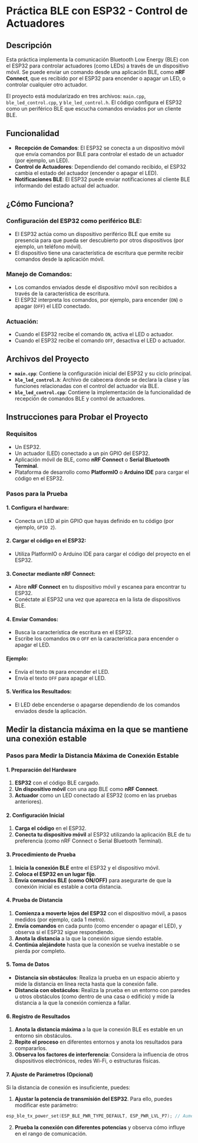# Práctica BLE con ESP32 - Control de Actuadores

## Descripción

Esta práctica implementa la comunicación Bluetooth Low Energy (BLE) con el ESP32 para controlar actuadores (como LEDs) a través de un dispositivo móvil. Se puede enviar un comando desde una aplicación BLE, como **nRF Connect**, que es recibido por el ESP32 para encender o apagar un LED, o controlar cualquier otro actuador.

El proyecto está modularizado en tres archivos: `main.cpp`, `ble_led_control.cpp`, y `ble_led_control.h`. El código configura el ESP32 como un periférico BLE que escucha comandos enviados por un cliente BLE.

## Funcionalidad

- **Recepción de Comandos**: El ESP32 se conecta a un dispositivo móvil que envía comandos por BLE para controlar el estado de un actuador (por ejemplo, un LED).
- **Control de Actuadores**: Dependiendo del comando recibido, el ESP32 cambia el estado del actuador (encender o apagar el LED).
- **Notificaciones BLE**: El ESP32 puede enviar notificaciones al cliente BLE informando del estado actual del actuador.

## ¿Cómo Funciona?

### Configuración del ESP32 como periférico BLE:

- El ESP32 actúa como un dispositivo periférico BLE que emite su presencia para que pueda ser descubierto por otros dispositivos (por ejemplo, un teléfono móvil).
- El dispositivo tiene una característica de escritura que permite recibir comandos desde la aplicación móvil.

### Manejo de Comandos:

- Los comandos enviados desde el dispositivo móvil son recibidos a través de la característica de escritura.
- El ESP32 interpreta los comandos, por ejemplo, para encender (`ON`) o apagar (`OFF`) el LED conectado.

### Actuación:

- Cuando el ESP32 recibe el comando `ON`, activa el LED o actuador.
- Cuando el ESP32 recibe el comando `OFF`, desactiva el LED o actuador.

## Archivos del Proyecto

- **`main.cpp`**: Contiene la configuración inicial del ESP32 y su ciclo principal.
- **`ble_led_control.h`**: Archivo de cabecera donde se declara la clase y las funciones relacionadas con el control del actuador vía BLE.
- **`ble_led_control.cpp`**: Contiene la implementación de la funcionalidad de recepción de comandos BLE y control de actuadores.

## Instrucciones para Probar el Proyecto

### Requisitos

- Un ESP32.
- Un actuador (LED) conectado a un pin GPIO del ESP32.
- Aplicación móvil de BLE, como **nRF Connect** o **Serial Bluetooth Terminal**.
- Plataforma de desarrollo como **PlatformIO** o **Arduino IDE** para cargar el código en el ESP32.

### Pasos para la Prueba

#### 1. Configura el hardware:

- Conecta un LED al pin GPIO que hayas definido en tu código (por ejemplo, `GPIO 2`).

#### 2. Cargar el código en el ESP32:

- Utiliza PlatformIO o Arduino IDE para cargar el código del proyecto en el ESP32.

#### 3. Conectar mediante nRF Connect:

- Abre **nRF Connect** en tu dispositivo móvil y escanea para encontrar tu ESP32.
- Conéctate al ESP32 una vez que aparezca en la lista de dispositivos BLE.

#### 4. Enviar Comandos:

- Busca la característica de escritura en el ESP32.
- Escribe los comandos `ON` o `OFF` en la característica para encender o apagar el LED.

#### Ejemplo:

- Envía el texto `ON` para encender el LED.
- Envía el texto `OFF` para apagar el LED.

#### 5. Verifica los Resultados:

- El LED debe encenderse o apagarse dependiendo de los comandos enviados desde la aplicación.

## Medir la distancia máxima en la que se mantiene una conexión estable

### Pasos para Medir la Distancia Máxima de Conexión Estable

#### 1. Preparación del Hardware

1. **ESP32** con el código BLE cargado.
2. **Un dispositivo móvil** con una app BLE como **nRF Connect**.
3. **Actuador** como un LED conectado al ESP32 (como en las pruebas anteriores).

#### 2. Configuración Inicial

1. **Carga el código** en el ESP32.
2. **Conecta tu dispositivo móvil** al ESP32 utilizando la aplicación BLE de tu preferencia (como nRF Connect o Serial Bluetooth Terminal).

#### 3. Procedimiento de Prueba

1. **Inicia la conexión BLE** entre el ESP32 y el dispositivo móvil.
2. **Coloca el ESP32 en un lugar fijo**.
3. **Envía comandos BLE (como ON/OFF)** para asegurarte de que la conexión inicial es estable a corta distancia.

#### 4. Prueba de Distancia

1. **Comienza a moverte lejos del ESP32** con el dispositivo móvil, a pasos medidos (por ejemplo, cada 1 metro).
2. **Envía comandos** en cada punto (como encender o apagar el LED), y observa si el ESP32 sigue respondiendo.
3. **Anota la distancia** a la que la conexión sigue siendo estable.
4. **Continúa alejándote** hasta que la conexión se vuelva inestable o se pierda por completo.

#### 5. Toma de Datos

- **Distancia sin obstáculos**: Realiza la prueba en un espacio abierto y mide la distancia en línea recta hasta que la conexión falle.
- **Distancia con obstáculos**: Realiza la prueba en un entorno con paredes u otros obstáculos (como dentro de una casa o edificio) y mide la distancia a la que la conexión comienza a fallar.

#### 6. Registro de Resultados

1. **Anota la distancia máxima** a la que la conexión BLE es estable en un entorno sin obstáculos.
2. **Repite el proceso** en diferentes entornos y anota los resultados para compararlos.
3. **Observa los factores de interferencia**: Considera la influencia de otros dispositivos electrónicos, redes Wi-Fi, o estructuras físicas.

#### 7. Ajuste de Parámetros (Opcional)

Si la distancia de conexión es insuficiente, puedes:

1. **Ajustar la potencia de transmisión del ESP32**. Para ello, puedes modificar este parámetro:

```cpp
esp_ble_tx_power_set(ESP_BLE_PWR_TYPE_DEFAULT, ESP_PWR_LVL_P7); // Aumenta la potencia de transmisión
```

2. **Prueba la conexión con diferentes potencias** y observa cómo influye en el rango de comunicación.